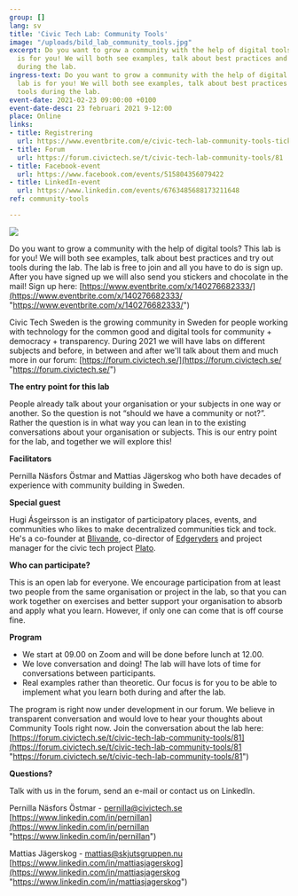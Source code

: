 ```yaml
---
group: []
lang: sv
title: 'Civic Tech Lab: Community Tools'
image: "/uploads/bild_lab_community_tools.jpg"
excerpt: Do you want to grow a community with the help of digital tools? This lab
  is for you! We will both see examples, talk about best practices and try out tools
  during the lab.
ingress-text: Do you want to grow a community with the help of digital tools? This
  lab is for you! We will both see examples, talk about best practices and try out
  tools during the lab.
event-date: 2021-02-23 09:00:00 +0100
event-date-desc: 23 februari 2021 9-12:00
place: Online
links:
- title: Registrering
  url: https://www.eventbrite.com/e/civic-tech-lab-community-tools-tickets-140276682333
- title: Forum
  url: https://forum.civictech.se/t/civic-tech-lab-community-tools/81
- title: Facebook-event
  url: https://www.facebook.com/events/515804356079422
- title: LinkedIn-event
  url: https://www.linkedin.com/events/6763485688173211648
ref: community-tools

---
```

![](/uploads/bild_lab_community_tools.jpg)

Do you want to grow a community with the help of digital tools? This lab is for you! We will both see examples, talk about best practices and try out tools during the lab. The lab is free to join and all you have to do is sign up. After you have signed up we will also send you stickers and chocolate in the mail! Sign up here: [https://www.eventbrite.com/x/140276682333/](https://www.eventbrite.com/x/140276682333/ "https://www.eventbrite.com/x/140276682333/")

Civic Tech Sweden is the growing community in Sweden for people working with technology for the common good and digital tools for community + democracy + transparency. During 2021 we will have labs on different subjects and before, in between and after we'll talk about them and much more in our forum: [https://forum.civictech.se/](https://forum.civictech.se/ "https://forum.civictech.se/")

**The entry point for this lab**

People already talk about your organisation or your subjects in one way or another. So the question is not “should we have a community or not?”. Rather the question is in what way you can lean in to the existing conversations about your organisation or subjects. This is our entry point for the lab, and together we will explore this!

**Facilitators**

Pernilla Näsfors Östmar and Mattias Jägerskog who both have decades of experience with community building in Sweden.

**Special guest**

Hugi Ásgeirsson is an instigator of participatory places, events, and communities who likes to make decentralized communities tick and tock. He's a co-founder at [Blivande](https://forum.blivande.com/t/civic-tech-lab-community-tools-23-february-2021-9-12-am-cet/1936), co-director of [Edgeryders](https://edgeryders.eu/t/civic-tech-lab-community-tools-23-february-2021-9-12-am-cet/15360) and project manager for the civic tech project [Plato](https://www.platoproject.org/).

**Who can participate?**

This is an open lab for everyone. We encourage participation from at least two people from the same organisation or project in the lab, so that you can work together on exercises and better support your organisation to absorb and apply what you learn. However, if only one can come that is off course fine.

**Program**

* We start at 09.00 on Zoom and will be done before lunch at 12.00.
* We love conversation and doing! The lab will have lots of time for conversations between participants.
* Real examples rather than theoretic. Our focus is for you to be able to implement what you learn both during and after the lab.

The program is right now under development in our forum. We believe in transparent conversation and would love to hear your thoughts about Community Tools right now. Join the conversation about the lab here: [https://forum.civictech.se/t/civic-tech-lab-community-tools/81](https://forum.civictech.se/t/civic-tech-lab-community-tools/81 "https://forum.civictech.se/t/civic-tech-lab-community-tools/81")

**Questions?**

Talk with us in the forum, send an e-mail or contact us on LinkedIn.

Pernilla Näsfors Östmar - pernilla@civictech.se  
[https://www.linkedin.com/in/pernillan](https://www.linkedin.com/in/pernillan "https://www.linkedin.com/in/pernillan")

Mattias Jägerskog - mattias@skjutsgruppen.nu  
[https://www.linkedin.com/in/mattiasjagerskog](https://www.linkedin.com/in/mattiasjagerskog "https://www.linkedin.com/in/mattiasjagerskog")